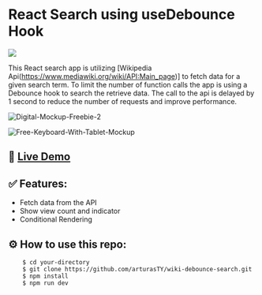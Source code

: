 # React Search using useDebounce Hook

[![](https://skillicons.dev/icons?i=vite,react,css)]()

This React search app is utilizing [Wikipedia Api(https://www.mediawiki.org/wiki/API:Main_page)] to fetch data for a given search term. To limit the number of function calls the app is using a Debounce hook to search the retrieve data. The call to the api is delayed by 1 second to reduce the number of requests and improve performance.

![Digital-Mockup-Freebie-2](https://user-images.githubusercontent.com/30295076/214604951-5ec3ad2d-2a5a-4e13-93c4-0673a53eb2e5.jpg)

![Free-Keyboard-With-Tablet-Mockup](https://user-images.githubusercontent.com/30295076/214605013-e52a05ec-0795-4457-a7fe-da6958b65232.jpg)

## 🔗 [Live Demo]()

## ✅ Features:
* Fetch data from the API
* Show view count and indicator
* Conditional Rendering

## ⚙️ How to use this repo:
```shell
    $ cd your-directory
    $ git clone https://github.com/arturasTY/wiki-debounce-search.git
    $ npm install
    $ npm run dev
```